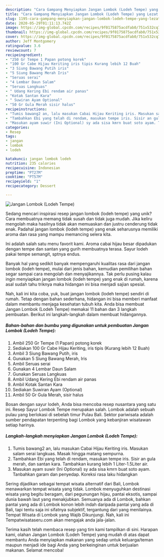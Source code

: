 ```yaml
---
description: "Cara Gampang Menyiapkan Jangan Lombok (Lodeh Tempe) yang Lezat Sekali"
title: "Cara Gampang Menyiapkan Jangan Lombok (Lodeh Tempe) yang Lezat Sekali"
slug: 1195-cara-gampang-menyiapkan-jangan-lombok-lodeh-tempe-yang-lezat-sekali
date: 2020-05-29T01:11:13.742Z
image: https://img-global.cpcdn.com/recipes/9f0175875acdfab0/751x532cq70/jangan-lombok-lodeh-tempe-foto-resep-utama.jpg
thumbnail: https://img-global.cpcdn.com/recipes/9f0175875acdfab0/751x532cq70/jangan-lombok-lodeh-tempe-foto-resep-utama.jpg
cover: https://img-global.cpcdn.com/recipes/9f0175875acdfab0/751x532cq70/jangan-lombok-lodeh-tempe-foto-resep-utama.jpg
author: Jeff Montgomery
ratingvalue: 3.6
reviewcount: 7
recipeingredient:
- "250 Gr Tempe 1 Papan potong korek"
- "100 Gr Cabe Hijau Keriting iris tipis Kurang lebih 12 Buah"
- "3 Siung Bawang Putih iris"
- "5 Siung Bawang Merah Iris"
- "Seruas serai"
- "4 Lembar Daun Salam"
- "Seruas Langkuas"
- " Udang Kering Ebi rendam air panas"
- "Kotak Santan Kara"
- " Suwiran Ayam Optional"
- "50 Gr Gula Merah sisir halus"
recipeinstructions:
- "Tumis bawang2 an, lalu masukan Cabai Hijau Keriting iris. Masukan salam serai langkuas. Masak hingga matang sempurna."
- "Tambahkan Ebi yang telah di rendam, masukan tempe iris. Sisir an gula merah, dan santan kara. Tambahkan kurang lebih 1 Liter-1.5Liter air."
- "Masukan ayam suwir (Ini Optional) sy ada sisa kmrn buat soto ayam. Tanbahkan garam dan penyedap. Koreksi rasa laku hidangkan"
categories:
- Resep
tags:
- jangan
- lombok
- lodeh

katakunci: jangan lombok lodeh 
nutrition: 235 calories
recipecuisine: Indonesian
preptime: "PT27M"
cooktime: "PT57M"
recipeyield: "1"
recipecategory: Dessert

---
```



![Jangan Lombok (Lodeh Tempe)](https://img-global.cpcdn.com/recipes/9f0175875acdfab0/751x532cq70/jangan-lombok-lodeh-tempe-foto-resep-utama.jpg)

Sedang mencari inspirasi resep jangan lombok (lodeh tempe) yang unik? Cara membuatnya memang tidak susah dan tidak juga mudah. Jika keliru mengolah maka hasilnya tidak akan memuaskan dan justru cenderung tidak enak. Padahal jangan lombok (lodeh tempe) yang enak seharusnya memiliki aroma dan rasa yang mampu memancing selera kita.

Ini adalah salah satu menu favorit kami. Aroma cabai hijau besar dipadukan dengan tempe dan santan yang gurih membuatnya terasa. Sayur lodeh pakai tempe semangit, sptnya endus.

Banyak hal yang sedikit banyak mempengaruhi kualitas rasa dari jangan lombok (lodeh tempe), mulai dari jenis bahan, kemudian pemilihan bahan segar sampai cara mengolah dan menyajikannya. Tak perlu pusing kalau ingin menyiapkan jangan lombok (lodeh tempe) yang enak di rumah, karena asal sudah tahu triknya maka hidangan ini bisa menjadi sajian spesial.


Nah, kali ini kita coba, yuk, buat jangan lombok (lodeh tempe) sendiri di rumah. Tetap dengan bahan sederhana, hidangan ini bisa memberi manfaat dalam membantu menjaga kesehatan tubuh kita. Anda bisa membuat Jangan Lombok (Lodeh Tempe) memakai 11 bahan dan 3 langkah pembuatan. Berikut ini langkah-langkah dalam membuat hidangannya.

<!--inarticleads1-->

##### Bahan-bahan dan bumbu yang digunakan untuk pembuatan Jangan Lombok (Lodeh Tempe):

1. Ambil 250 Gr Tempe (1 Papan) potong korek
1. Sediakan 100 Gr Cabe Hijau Keriting, iris tipis (Kurang lebih 12 Buah)
1. Ambil 3 Siung Bawang Putih, iris
1. Gunakan 5 Siung Bawang Merah, Iris
1. Ambil Seruas serai
1. Gunakan 4 Lembar Daun Salam
1. Gunakan Seruas Langkuas
1. Ambil  Udang Kering Ebi rendam air panas
1. Ambil Kotak Santan Kara
1. Sediakan  Suwiran Ayam (Optional)
1. Ambil 50 Gr Gula Merah, sisir halus


Bosan dengan sayur lodeh, Anda bisa mencoba resep nusantara yang satu ini. Resep Sayur Lombok Tempe merupakan salah. Lombok adalah sebuah pulau yang berlokasi di sebelah timur Pulau Bali. Sektor pariwisata adalah sumber pendapatan terpenting bagi Lombok yang kebanjiran wisatawan setiap harinya. 

<!--inarticleads2-->

##### Langkah-langkah menyiapkan Jangan Lombok (Lodeh Tempe):

1. Tumis bawang2 an, lalu masukan Cabai Hijau Keriting iris. Masukan salam serai langkuas. Masak hingga matang sempurna.
1. Tambahkan Ebi yang telah di rendam, masukan tempe iris. Sisir an gula merah, dan santan kara. Tambahkan kurang lebih 1 Liter-1.5Liter air.
1. Masukan ayam suwir (Ini Optional) sy ada sisa kmrn buat soto ayam. Tanbahkan garam dan penyedap. Koreksi rasa laku hidangkan


Sering dijadikan sebagai tempat wisata alternatif dari Bali, Lombok menawarkan tempat wisata yang tidak. Lombok menyuguhkan destinasi wisata yang begitu beragam, dari pegunungan hijau, pantai eksotis, sampai dunia bawah laut yang menakjubkan. Semuanya ada di Lombok, bahkan pantai yang ada di Lombok konon lebih indah daripada pantai yang ada di Bali, tapi tentu saja ini sifatnya subjektif, tergantung dari yang menilainya. Tempat Wisata di Lombok yang Wajib Dikunjungi. Nah, kali ini Tempatwisataseru.com akan mengajak anda jala-jalan. 

Terima kasih telah membaca resep yang tim kami tampilkan di sini. Harapan kami, olahan Jangan Lombok (Lodeh Tempe) yang mudah di atas dapat membantu Anda menyiapkan makanan yang sedap untuk keluarga/teman maupun menjadi ide bagi Anda yang berkeinginan untuk berjualan makanan. Selamat mencoba!
